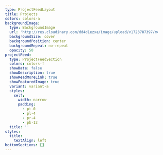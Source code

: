 ```yaml
---
type: ProjectFeedLayout
title: Projects
colors: colors-a
backgroundImage:
  type: BackgroundImage
  url: 'http://res.cloudinary.com/dd4d1ezxa/image/upload/v1723787397/me3_lf4lrc.png'
  backgroundSize: cover
  backgroundPosition: center
  backgroundRepeat: no-repeat
  opacity: 50
projectFeed:
  type: ProjectFeedSection
  colors: colors-f
  showDate: false
  showDescription: true
  showReadMoreLink: true
  showFeaturedImage: true
  variant: variant-a
  styles:
    self:
      width: narrow
      padding:
        - pt-0
        - pl-4
        - pr-4
        - pb-12
  title: ''
styles:
  title:
    textAlign: left
bottomSections: []
---
```

